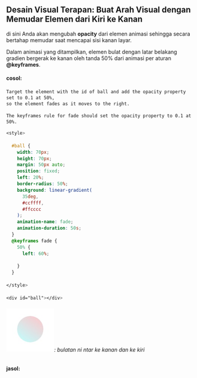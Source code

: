 ## Desain Visual Terapan: Buat Arah Visual dengan Memudar Elemen dari Kiri ke Kanan

di sini Anda akan mengubah **opacity** dari elemen animasi sehingga secara bertahap memudar saat mencapai sisi kanan layar.



Dalam animasi yang ditampilkan, elemen bulat dengan latar belakang gradien bergerak ke kanan oleh tanda 50% dari animasi per aturan **@keyframes**.

#### cosol:

```
Target the element with the id of ball and add the opacity property set to 0.1 at 50%, 
so the element fades as it moves to the right.

The keyframes rule for fade should set the opacity property to 0.1 at 50%.
```

```css
<style>

  #ball {
    width: 70px;
    height: 70px;
    margin: 50px auto;
    position: fixed;
    left: 20%;
    border-radius: 50%;
    background: linear-gradient(
      35deg,
      #ccffff,
      #ffcccc
    );
    animation-name: fade;
    animation-duration: 50s;
  }
  @keyframes fade {
    50% {
      left: 60%;
      
    }
  }

</style>

<div id="ball"></div>
```

###### ![](/assets/bundar.jpg): bulatan ni ntar ke kanan dan ke kiri



#### jasol:





